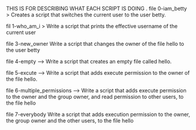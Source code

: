 THIS IS FOR DESCRIBING WHAT EACH SCRIPT IS DOING .
file 0-iam_betty > Creates a script that switches the current user to the user betty.

fil 1-who_am_i > Write a script that prints the effective username of the current user

file 3-new_owner Write a script that changes the owner of the file hello to the user betty

file 4-empty --> Write a script that creates an empty file called hello.


file 5-excute  --> Write a script that adds execute permission to the owner of the file hello.

file 6-multiple_permissions  --> Write a script that adds execute permission to the owner and the group owner, and read permission to other users, to the file hello

file 7-everybody Write a script that adds execution permission to the owner, the group owner and the other users, to the file hello
